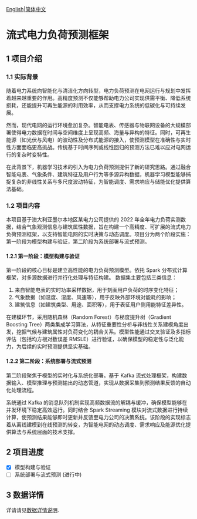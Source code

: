 [English](./README.md)|[简体中文](./README.ch-zh.md)
# **流式电力负荷预测框架**

## **1 项目介绍**

### **1.1 实际背景**

随着电力系统向智能化与清洁化方向转型，电力负荷预测在电网运行与规划中发挥着越来越重要的作用。高精度预测不仅能够帮助电力公司实现供需平衡、降低系统损耗，还能提升可再生能源的利用效率，从而支撑电力系统的低碳化与可持续发展。

然而，现代电网的运行环境愈加复杂。智能电表、传感器与物联网设备的大规模部署使得电力数据在时间与空间维度上呈现高频、海量与异构的特征。同时，可再生能源（如光伏与风电）的波动性及分布式能源的接入，使预测模型在准确性与实时性方面面临更高挑战。传统基于时间序列或线性回归的预测方法已难以应对电网运行的复杂时变特性。

在此背景下，机器学习技术的引入为电力负荷预测提供了新的研究思路。通过融合智能电表、气象条件、建筑特征及用户行为等多源异构数据，机器学习模型能够捕捉复杂的非线性关系与多尺度波动特征，为智能调度、需求响应与储能优化提供算法基础。

### **1.2 项目内容**

本项目基于澳大利亚墨尔本地区某电力公司提供的 2022 年全年电力负荷实测数据，结合气象观测信息与建筑属性数据，旨在构建一个高精度、可扩展的流式电力负荷预测框架，以支持智能电网的实时决策与动态调度。项目分为两个阶段实施：第一阶段为模型构建与验证，第二阶段为系统部署与流式预测。

#### **1.2.1 第一阶段：模型构建与验证**

第一阶段的核心目标是建立高性能的电力负荷预测模型。依托 Spark 分布式计算框架，对多源数据进行并行化处理与特征构建。
数据集主要包括三类信息：

1. 来自智能电表的实时功率采样数据，用于刻画用户负荷的时序变化特征；
2. 气象数据（如温度、湿度、风速等），用于反映外部环境对能耗的影响；
3. 建筑信息（如建筑类型、用途、面积等），用于表征用户侧用能特征差异性。

在建模环节，采用随机森林（Random Forest）与梯度提升树（Gradient Boosting Tree）两类集成学习算法，从特征重要性分析与非线性关系建模角度出发，挖掘气候与建筑属性对负荷变化的耦合关系。模型性能通过交叉验证及多指标评估（包括均方根对数误差 RMSLE）进行验证，以确保模型的稳定性与泛化能力，为后续的实时预测提供坚实基础。

#### **1.2.2 第二阶段：系统部署与流式预测**

第二阶段聚焦于模型的实时化与系统化部署。基于 Kafka 流式处理框架，构建数据输入、模型推理与预测输出的动态管道，实现从数据采集到预测结果反馈的自动化处理流程。

系统通过 Kafka 的消息队列机制实现高频数据流的解耦与缓冲，确保模型能够在并发环境下稳定高效运行。同时结合 Spark Streaming 模块对流式数据进行持续计算，使预测结果能够即时更新并反馈至电力公司的决策系统。该阶段的实现标志着从离线建模到在线预测的转变，为智能电网的动态调度、需求响应及能源优化提供算法与系统层面的技术支撑。

## **2 项目进度**

- [x] 模型构建与验证
- [ ] 系统部署与流式预测 (进行中)

## **3 数据详情**
详请请见[数据详情说明](../DataStorage/README.ch-zh.md).
